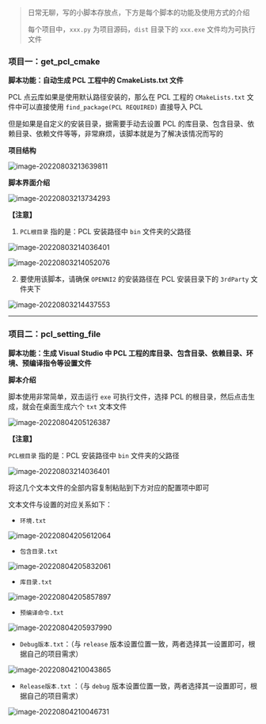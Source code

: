 > 日常无聊，写的小脚本存放点，下方是每个脚本的功能及使用方式的介绍
>
> 每个项目中，`xxx.py` 为项目源码，`dist` 目录下的 `xxx.exe` 文件均为可执行文件



### 项目一：get_pcl_cmake

**脚本功能：自动生成 PCL 工程中的 CmakeLists.txt 文件**

PCL 点云库如果是使用默认路径安装的，那么在 PCL 工程的 `CMakeLists.txt` 文件中可以直接使用 `find_package(PCL REQUIRED)` 直接导入 PCL

但是如果是自定义的安装目录，据需要手动去设置 PCL 的库目录、包含目录、依赖目录、依赖文件等等，非常麻烦，该脚本就是为了解决该情况而写的

**项目结构**

![image-20220803213639811](https://my-pic-1309513254.cos.ap-shanghai.myqcloud.com//image-20220803213639811.png)

**脚本界面介绍**

![image-20220803213734293](https://my-pic-1309513254.cos.ap-shanghai.myqcloud.com//image-20220803213734293.png)

**【注意】**

1.  `PCL根目录` 指的是：PCL 安装路径中 `bin` 文件夹的父路径

![image-20220803214036401](https://my-pic-1309513254.cos.ap-shanghai.myqcloud.com//image-20220803214036401.png)

![image-20220803214052076](https://my-pic-1309513254.cos.ap-shanghai.myqcloud.com//image-20220803214052076.png)

2. 要使用该脚本，请确保 `OPENNI2` 的安装路径在 PCL 安装目录下的 `3rdParty` 文件夹下 

![image-20220803214437553](https://my-pic-1309513254.cos.ap-shanghai.myqcloud.com//image-20220803214437553.png)

---



### 项目二：pcl_setting_file

**脚本功能：生成 Visual Studio 中 PCL 工程的库目录、包含目录、依赖目录、环境、预编译指令等设置文件**

**脚本介绍**

脚本使用非常简单，双击运行 `exe` 可执行文件，选择 PCL 的根目录，然后点击生成，就会在桌面生成六个 `txt` 文本文件

![image-20220804205126387](https://my-pic-1309513254.cos.ap-shanghai.myqcloud.com//image-20220804205126387.png)

**【注意】**

`PCL根目录` 指的是：PCL 安装路径中 `bin` 文件夹的父路径

![image-20220803214036401](https://my-pic-1309513254.cos.ap-shanghai.myqcloud.com//image-20220803214036401.png)

将这几个文本文件的全部内容复制粘贴到下方对应的配置项中即可

文本文件与设置的对应关系如下：

+ `环境.txt`

![image-20220804205612064](https://my-pic-1309513254.cos.ap-shanghai.myqcloud.com//image-20220804205612064.png)

+ `包含目录.txt`

![image-20220804205832061](https://my-pic-1309513254.cos.ap-shanghai.myqcloud.com//image-20220804205832061.png)

+ `库目录.txt`

![image-20220804205857897](https://my-pic-1309513254.cos.ap-shanghai.myqcloud.com//image-20220804205857897.png)

+ `预编译命令.txt`

![image-20220804205937990](https://my-pic-1309513254.cos.ap-shanghai.myqcloud.com//image-20220804205937990.png)

+ `Debug版本.txt`：（与 `release` 版本设置位置一致，两者选择其一设置即可，根据自己的项目需求）

![image-20220804210043865](https://my-pic-1309513254.cos.ap-shanghai.myqcloud.com//image-20220804210043865.png)

+ `Release版本.txt` ：（与 `debug` 版本设置位置一致，两者选择其一设置即可，根据自己的项目需求）

![image-20220804210046731](https://my-pic-1309513254.cos.ap-shanghai.myqcloud.com//image-20220804210046731.png)















